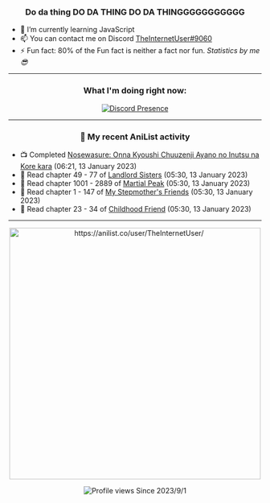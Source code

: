 <div align="center">

### Do da thing DO DA THING DO DA THINGGGGGGGGGGG
</div>

- 🌱 I’m currently learning JavaScript
- 📫 You can contact me on Discord [TheInternetUser#9060](https://discord.com/users/534117072796385300)
- ⚡ Fun fact: 80% of the Fun fact is neither a fact nor fun. _Statistics by me 😎_
<hr>

<div align="center">

### What I'm doing right now:
[![Discord Presence](https://lanyard.cnrad.dev/api/534117072796385300)](https://discord.com/users/534117072796385300)
<hr>
  
### 🌸 My recent AniList activity

</div>

<!-- ANILIST_ACTIVITY:start -->

-   📺 Completed [Nosewasure: Onna Kyoushi Chuuzenji Ayano no Inutsu na Kore kara](https://anilist.co/anime/21106) (06:21, 13 January 2023)
-   📖 Read chapter 49 - 77 of [Landlord Sisters](https://anilist.co/manga/138564) (05:30, 13 January 2023)
-   📖 Read chapter 1001 - 2889 of [Martial Peak](https://anilist.co/manga/104494) (05:30, 13 January 2023)
-   📖 Read chapter 1 - 147 of [My Stepmother's Friends](https://anilist.co/manga/119648) (05:30, 13 January 2023)
-   📖 Read chapter 23 - 34 of [Childhood Friend](https://anilist.co/manga/151890) (05:30, 13 January 2023)

<!-- ANILIST_ACTIVITY:end -->
<hr>

<div align="center">

<img width="500" alt="https://anilist.co/user/TheInternetUser/" src="https://img.anili.st/User/929966"/>

![Profile views](https://gpvc.arturio.dev/TheInternetUse7) Since 2023/9/1

</div>
